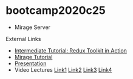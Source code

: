 # bootcamp2020c25
* Mirage Server

External Links
* [Intermediate Tutorial: Redux Toolkit in Action](https://redux-toolkit.js.org/tutorials/overview)
* [Mirage Tutorial](https://miragejs.com/tutorial/intro/)
* [Presentation](https://docs.google.com/presentation/d/1AYPOmQ-5PgoCnasjZ3qMo_LCHp2jo0kxFlLHnP2dkaA/edit#slide=id.g946dbafdc4_0_609)
* Video Lectures [Link1](https://www.youtube.com/watch?v=cZ5_x0BcJdQ&ab_channel=PanacloudServerlessSaaSTraining) [Link2](https://www.facebook.com/zeeshanhanif/videos/10224313589932253/) [Link3](https://www.youtube.com/watch?v=ShKroZxL89k&ab_channel=PanacloudServerlessSaaSTraininginUrdu) [Link4](https://www.facebook.com/zeeshanhanif/videos/10224323086249655/)
